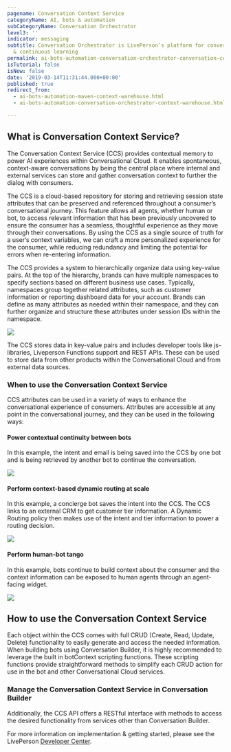 ```yaml
---
pagename: Conversation Context Service
categoryName: AI, bots & automation
subCategoryName: Conversation Orchestrator
level3: ''
indicator: messaging
subtitle: Conversation Orchestrator is LivePerson’s platform for conversational orchestration
  & continuous learning
permalink: ai-bots-automation-conversation-orchestrator-conversation-context-service.html
isTutorial: false
isNew: false
date: '2019-03-14T11:31:44.000+00:00'
published: true
redirect_from:
  - ai-bots-automation-maven-context-warehouse.html
  - ai-bots-automation-conversation-orchestrator-context-warehouse.html

---
```


## What is Conversation Context Service?
The Conversation Context Service (CCS) provides contextual memory to power AI experiences within Conversational Cloud. It enables spontaneous, context-aware conversations by being the central place where internal and external services can store and gather conversation context to further the dialog with consumers.

The CCS is a cloud-based repository for storing and retrieving session state attributes that can be preserved and referenced throughout a consumer’s conversational journey. This feature allows all agents, whether human or bot, to access relevant information that has been previously uncovered to ensure the consumer has a seamless, thoughtful experience as they move through their conversations. By using the CCS as a single source of truth for a user’s context variables, we can craft a more personalized experience for the consumer, while reducing redundancy and limiting the potential for errors when re-entering information.

The CCS provides a system to hierarchically organize data using key-value pairs. At the top of the hierarchy, brands can have multiple namespaces to specify sections based on different business use cases. Typically, namespaces group together related attributes, such as customer information or reporting dashboard data for your account. Brands can define as many attributes as needed within their namespace, and they can further organize and structure these attributes under session IDs within the namespace.

![](//ce-sr.s3.eu-west-1.amazonaws.com/knowledge/img/co_ccs_namespace.png)

The CCS stores data in key-value pairs and includes developer tools like js-libraries, Liveperson Functions support and REST APIs. These can be used to store data from other products within the Conversational Cloud and from external data sources.

### When to use the Conversation Context Service
CCS attributes can be used in a variety of ways to enhance the conversational experience of consumers. Attributes are accessible at any point in the conversational journey, and they can be used in the following ways:

#### Power contextual continuity between bots 
In this example, the intent and email is being saved into the CCS by one bot and is being retrieved by another bot to continue the conversation.

![](//ce-sr.s3.eu-west-1.amazonaws.com/knowledge/img/co_ccs_usecase1.png)

#### Perform context-based dynamic routing at scale 
In this example, a concierge bot saves the intent into the CCS. The CCS links to an external CRM to get customer tier information. A Dynamic Routing policy then makes use of the intent and tier information to power a routing decision.

![](//ce-sr.s3.eu-west-1.amazonaws.com/knowledge/img/co_ccs_usecase2.png)

#### Perform human-bot tango 
In this example, bots continue to build context about the consumer and the context information can be exposed to human agents through an agent-facing widget.

![](//ce-sr.s3.eu-west-1.amazonaws.com/knowledge/img/co_ccs_usecase3.png)

## How to use the Conversation Context Service
Each object within the CCS comes with full CRUD (Create, Read, Update, Delete) functionality to easily generate and access the needed information. When building bots using Conversation Builder, it is highly recommended to leverage the built in botContext scripting functions. These scripting functions provide straightforward methods to simplify each CRUD action for use in the bot and other Conversational Cloud services.

### Manage the Conversation Context Service in Conversation Builder
Additionally, the CCS API offers a RESTful interface with methods to access the desired functionality from services other than Conversation Builder.

For more information on implementation & getting started, please see the LivePerson [Developer Center](https://developers.liveperson.com/conversation-orchestrator-conversation-context-service-getting-started.html).

